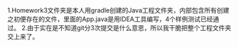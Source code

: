 1.Homework3文件夹是本人用gradle创建的Java工程文件夹，内部包含所有创建之初便存在的文件，里面的App.java是用IDEA工具编写，4个样例测试已经通过。
2.由于实在是不知道git分3次提交是什么意思，所以我干脆把整个工程文件夹交上来了。